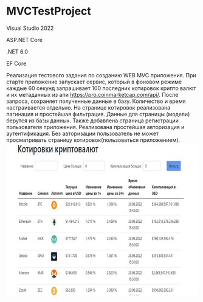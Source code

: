 # MVCTestProject

Visual Studio 2022

ASP.NET Core

.NET 6.0

EF Core

Реализация тестового задания по созданию WEB MVC приложения. При старте приложение запускает сервис,
который в фоновом режиме каждые 60 секунд запрашивает 100 последних котировок крипто валют и их  метаданных из апи https://pro.coinmarketcap.com/api/.
После запроса, сохраняет полученные данные в базу.
Количество и время настраивается отдельно. На странице котировок реализована пагинация и простейшая фильтрация.
Данные для страницы (модели) берутся из базы данных. Также добавлена страница регистрации пользователя приложения.
Реализована простейшая авторизация и аутентификация. Без авторизации пользователь не может просматривать страницу котировок(пользоваться приложением). 
<img src="https://github.com/Uberion22/MVCTestProject/blob/main/Page.JPG" width="650" height="400"/>
